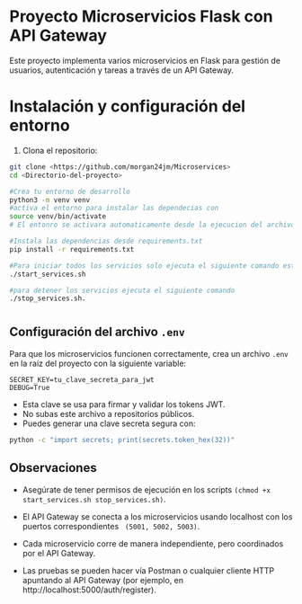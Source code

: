 # Proyecto Microservicios Flask con API Gateway

Este proyecto implementa varios microservicios en Flask para gestión de usuarios, autenticación y tareas a través de un API Gateway.


# Instalación y configuración del entorno

1. Clona el repositorio:

```bash
git clone <https://github.com/morgan24jm/Microservices>
cd <Directorio-del-proyecto>

#Crea tu entorno de desarrollo
python3 -m venv venv 
#activa el entorno para instalar las dependecias con
source venv/bin/activate 
# El entonro se activara automaticamente desde la ejecucion del archivo start_services.sh

#Instala las dependencias desde requirements.txt
pip install -r requirements.txt

#Para iniciar todos los servicios solo ejecuta el siguiente comando estando en la ruta raiz del proyecto
./start_services.sh

#para detener los servicios ejecuta el siguiente comando 
./stop_services.sh.
```

#

## Configuración del archivo `.env`

Para que los microservicios funcionen correctamente, crea un archivo `.env` en la raíz del proyecto con la siguiente variable:

```
SECRET_KEY=tu_clave_secreta_para_jwt
DEBUG=True
```

- Esta clave se usa para firmar y validar los tokens JWT.
- No subas este archivo a repositorios públicos.
- Puedes generar una clave secreta segura con:

```bash
python -c "import secrets; print(secrets.token_hex(32))"
```

 ## Observaciones
- Asegúrate de tener permisos de ejecución en los scripts ```(chmod +x start_services.sh stop_services.sh)```.

- El API Gateway se conecta a los microservicios usando localhost con los puertos correspondientes ``` (5001, 5002, 5003)```.

- Cada microservicio corre de manera independiente, pero coordinados por el API Gateway.

- Las pruebas se pueden hacer vía Postman o cualquier cliente HTTP apuntando al API Gateway (por ejemplo, en http://localhost:5000/auth/register).
